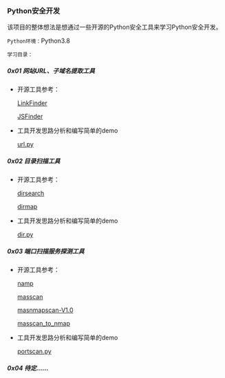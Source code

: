### Python安全开发

该项目的整体想法是想通过一些开源的Python安全工具来学习Python安全开发。

`Python环境：`Python3.8

`学习目录：`

##### 0x01 网站URL、子域名提取工具

- 开源工具参考：

  [LinkFinder](https://github.com/GerbenJavado/LinkFinder)

  [JSFinder](https://github.com/Threezh1/JSFinder)

- 工具开发思路分析和编写简单的demo

  [url.py](https://github.com/zzggtt/Python-Tools/blob/main/url/redme.md)



##### 0x02 目录扫描工具

- 开源工具参考：

  [dirsearch](https://github.com/maurosoria/dirsearch)

  [dirmap](https://github.com/H4ckForJob/dirmap)

- 工具开发思路分析和编写简单的demo

  [dir.py](https://github.com/zzggtt/Python-Tools/blob/main/dir/redme.md)

  

##### 0x03 端口扫描服务探测工具

- 开源工具参考：

  [namp](https://github.com/nmap/nmap)

  [masscan](https://github.com/robertdavidgraham/masscan)

  [masnmapscan-V1.0](https://github.com/hellogoldsnakeman/masnmapscan-V1.0)

  [masscan_to_nmap](https://github.com/7dog7/masscan_to_nmap)

- 工具开发思路分析和编写简单的demo

  [portscan.py](https://github.com/zzggtt/Python-Tools/blob/main/port/redme.md)

  

##### 0x04 待定......

